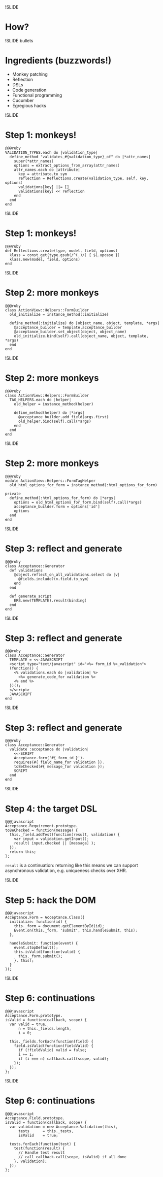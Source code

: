 !SLIDE
# How?


!SLIDE bullets
# Ingredients (buzzwords!)

* Monkey patching
* Reflection
* DSLs
* Code generation
* Functional programming
* Cucumber
* Egregious hacks


!SLIDE
# Step 1: monkeys!

    @@@ruby
    VALIDATION_TYPES.each do |validation_type|
      define_method "validates_#{validation_type}_of" do |*attr_names|
        super(*attr_names)
        options = extract_options_from_array(attr_names)
        attr_names.each do |attribute|
          key = attribute.to_sym
          reflection = Reflections.create(validation_type, self, key, options)
          validations[key] ||= []
          validations[key] << reflection
        end
      end
    end


!SLIDE
# Step 1: monkeys!

    @@@ruby
    def Reflections.create(type, model, field, options)
      klass = const_get(type.gsub(/^(.)/) { $1.upcase })
      klass.new(model, field, options)
    end


!SLIDE
# Step 2: more monkeys

    @@@ruby
    class ActionView::Helpers::FormBuilder  
      old_initialize = instance_method(:initialize)
      
      define_method(:initialize) do |object_name, object, template, *args|
        @acceptance_builder = template.acceptance_builder
        @acceptance_builder.set_object(object, object_name)
        old_initialize.bind(self).call(object_name, object, template, *args)
      end
    end


!SLIDE
# Step 2: more monkeys

    @@@ruby
    class ActionView::Helpers::FormBuilder  
      TAG_HELPERS.each do |helper|
        old_helper = instance_method(helper)
        
        define_method(helper) do |*args|
          @acceptance_builder.add_field(args.first)
          old_helper.bind(self).call(*args)
        end
      end
    end


!SLIDE
# Step 2: more monkeys

    @@@ruby
    module ActionView::Helpers::FormTagHelper
      old_html_options_for_form = instance_method(:html_options_for_form)
      
    private
      define_method(:html_options_for_form) do |*args|
        options = old_html_options_for_form.bind(self).call(*args)
        acceptance_builder.form = options['id']
        options
      end
    end


!SLIDE
# Step 3: reflect and generate

    @@@ruby
    class Acceptance::Generator
      def validations
        @object.reflect_on_all_validations.select do |v|
          @fields.include?(v.field.to_sym)
        end
      end
      
      def generate_script
        ERB.new(TEMPLATE).result(binding)
      end
    end


!SLIDE
# Step 3: reflect and generate

    @@@ruby
    class Acceptance::Generator
      TEMPLATE = <<-JAVASCRIPT
      <script type="text/javascript" id="<%= form_id %>_validation">
      (function() {
        <% validations.each do |validation| %>
          <%= generate_code_for validation %>
        <% end %>
      })();
      </script>
      JAVASCRIPT
    end


!SLIDE
# Step 3: reflect and generate

    @@@ruby
    class Acceptance::Generator
      validate :acceptance do |validation|
        <<-SCRIPT
        Acceptance.form('#{ form_id }').
        requires(#{ field_name_for validation }).
        toBeChecked(#{ message_for validation });
        SCRIPT
      end
    end


!SLIDE
# Step 4: the target DSL

    @@@javascript
    Acceptance.Requirement.prototype.
    toBeChecked = function(message) {
      this._field.addTest(function(result, validation) {
        var input = validation.getInput();
        result( input.checked || [message] );
      });
      return this;
    };

`result` is a continuation: returning like this means we can
support asynchronous validation, e.g. uniqueness checks over XHR.


!SLIDE
# Step 5: hack the DOM

    @@@javascript
    Acceptance.Form = Acceptance.Class({
      initialize: function(id) {
        this._form = document.getElementById(id);
        Event.on(this._form, 'submit', this.handleSubmit, this);
      },
      
      handleSubmit: function(event) {
        event.stopDefault();
        this.isValid(function(valid) {
          this._form.submit();
        }, this);
      }
    });


!SLIDE
# Step 6: continuations

    @@@javascript
    Acceptance.Form.prototype.
    isValid = function(callback, scope) {
      var valid = true,
          n = this._fields.length,
          i = 0;
      
      this._fields.forEach(function(field) {
        field.isValid(function(fieldValid) {
          if (!fieldValid) valid = false;
          i += 1;
          if (i === n) callback.call(scope, valid);
        });
      });
    };


!SLIDE
# Step 6: continuations

    @@@javascript
    Acceptance.Field.prototype.
    isValid = function(callback, scope) {
      var validation = new Acceptance.Validation(this),
          tests      = this._tests,
          isValid    = true;
      
      tests.forEach(function(test) {
        test(function(result) {
          // Handle test result
          // call callback.call(scope, isValid) if all done
        }, validation);
      });
    };
